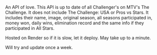 An API of love. This API is up to date of all Challenger's on MTV's The Challenge. It does not include The Challenge: USA or Pros vs Stars.
It includes their name, image, original season, all seasons participated in, money won, daily wins, elimination record and the same info if they participated in All Stars.

Hosted on Render so if it is slow, let it deploy. May take up to a minute.

Will try and update once a week.